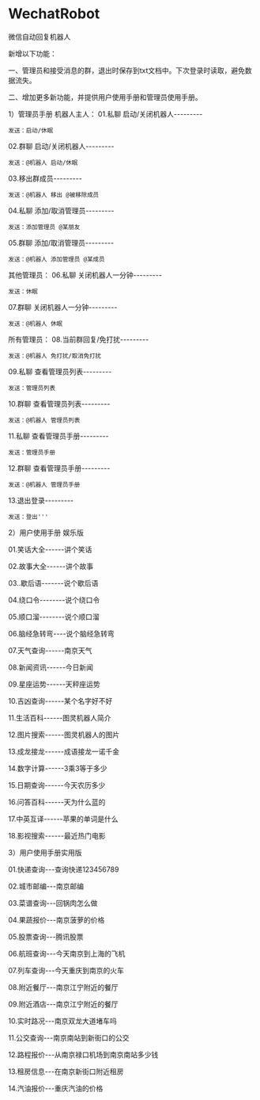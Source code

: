 # WechatRobot
微信自动回复机器人


新增以下功能：

一、管理员和接受消息的群，退出时保存到txt文档中。下次登录时读取，避免数据流失。

二、增加更多新功能，并提供用户使用手册和管理员使用手册。

1）管理员手册
机器人主人：
01.私聊 启动/关闭机器人---------

    发送：启动/休眠
02.群聊 启动/关闭机器人---------

    发送：@机器人 启动/休眠
03.移出群成员---------

    发送：@机器人 移出 @被移除成员
04.私聊 添加/取消管理员---------

    发送：添加管理员 @某朋友
05.群聊 添加/取消管理员---------

    发送：@机器人 添加管理员 @某成员

其他管理员：
06.私聊 关闭机器人一分钟---------

    发送：休眠
07.群聊 关闭机器人一分钟---------

    发送：@机器人 休眠

所有管理员：
08.当前群回复/免打扰---------

    发送：@机器人 免打扰/取消免打扰

09.私聊 查看管理员列表---------

    发送：管理员列表
10.群聊 查看管理员列表--------- 

    发送：@机器人 管理员列表
11.私聊 查看管理员手册---------

    发送：管理员手册
12.群聊 查看管理员手册---------

    发送：@机器人 管理员手册
13.退出登录---------

    发送：登出'''

2）用户使用手册 娱乐版

01.笑话大全------讲个笑话

02.故事大全------讲个故事

03..歇后语-------说个歇后语

04.绕口令--------说个绕口令

05.顺口溜--------说个顺口溜

06.脑经急转弯----说个脑经急转弯

07.天气查询------南京天气

08.新闻资讯------今日新闻

09.星座运势------天秤座运势

10.吉凶查询------某个名字好不好

11.生活百科------图灵机器人简介

12.图片搜索------图灵机器人的图片

13.成龙接龙------成语接龙一诺千金

14.数字计算------3乘3等于多少

15.日期查询------今天农历多少

16.问答百科------天为什么蓝的

17.中英互译------苹果的单词是什么

18.影视搜索------最近热门电影

3）用户使用手册实用版

01.快递查询---查询快递123456789

02.城市邮编---南京邮编

03.菜谱查询---回锅肉怎么做

04.果蔬报价---南京菠萝的价格

05.股票查询---腾讯股票

06.航班查询---今天南京到上海的飞机

07.列车查询---今天重庆到南京的火车

08.附近餐厅---南京江宁附近的餐厅

09.附近酒店---南京江宁附近的餐厅

10.实时路况---南京双龙大道堵车吗

11.公交查询---南京南站到新街口的公交

12.路程报价---从南京禄口机场到南京南站多少钱

13.租房信息---在南京新街口附近租房

14.汽油报价---重庆汽油的价格
